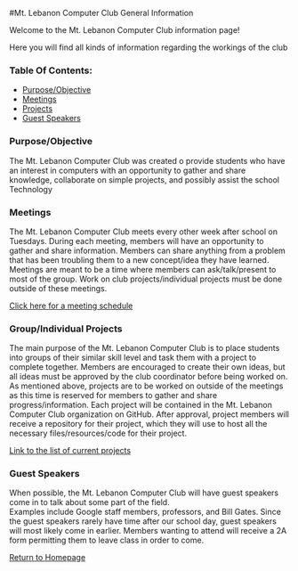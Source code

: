 #Mt. Lebanon Computer Club General Information

Welcome to the Mt. Lebanon Computer Club information page!

Here you will find all kinds of information regarding the workings of the club

<h3>Table Of Contents:</h3>
<ul>
<li><a href="#Purpose/Objective">Purpose/Objective</a></li>
<li><a href="Meetings">Meetings</a></li>
<li><a href="Projects">Projects</a></li>
<li><a href="Guest Speakers">Guest Speakers</a></li>
</ul>

<h3 id="Purpose/Objective">Purpose/Objective</h3>

The Mt. Lebanon Computer Club was created o provide students who have an interest in computers with an opportunity to 
gather and share knowledge, collaborate on simple projects, and possibly assist the school Technology 

<h3 id="Meetings">Meetings</h3>

The Mt. Lebanon Computer Club meets every other week after school on Tuesdays.  During each meeting, members will have an
opportunity to gather and share information.  Members can share anything from a problem that has been troubling them to a 
new concept/idea they have learned.  Meetings are meant to be a time where members can ask/talk/present to most of the
group.  Work on club projects/individual projects must be done outside of these meetings. 

<a href="">Click here for a meeting schedule</a>

<h3 id="Projects">Group/Individual Projects</h3>

The main purpose of the Mt. Lebanon Computer Club is to place students into groups of their similar skill level and task them
with a project to complete together.  Members are encouraged to create their own ideas, but all ideas must be
approved by the club coordinator before being worked on.  As mentioned above, projects are to be worked on outside of the
meetings as this time is reserved for members to gather and share progress/information.  Each project will be contained in 
the Mt. Lebanon Computer Club organization on GitHub.  After approval, project members will receive a repository for their
project, which they will use to host all the necessary files/resources/code for their project.  

<a href="">Link to the list of current projects</a>

<h3 id="Guest Speakers">Guest Speakers</h3>

When possible, the Mt. Lebanon Computer Club will have guest speakers come in to talk about some part of the field.  
Examples include Google staff members, professors, and Bill Gates.  Since the guest speakers rarely have time after our 
school day, guest speakers will most likely come in earlier.  Members wanting to attend will receive a 2A form permitting
them to leave class in order to come.  

<a href="https://github.com/MtLebanonComputerClub/MtLebanonComputerClub/">Return to Homepage</a>
